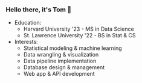 ### Hello there, it's Tom 👋

* Education:
  - Harvard University '23 - MS in Data Science
  - St. Lawrence University '22 - BS in Stat & CS
* Interests:
  - Statistical modeling & machine learning
  - Data wrangling & visualization
  - Data pipeline implementation
  - Database design & management
  - Web app & API development

<!--
**tomzhang255/tomzhang255** is a ✨ _special_ ✨ repository because its `README.md` (this file) appears on your GitHub profile.

Here are some ideas to get you started:

- 🔭 I’m currently working on ...
- 🌱 I’m currently learning ...
- 👯 I’m looking to collaborate on ...
- 🤔 I’m looking for help with ...
- 💬 Ask me about ...
- 📫 How to reach me: ...
- 😄 Pronouns: ...
- ⚡ Fun fact: ...
-->
